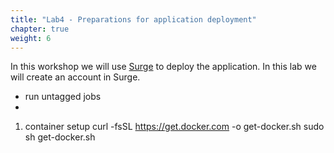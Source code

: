 ```yaml
---
title: "Lab4 - Preparations for application deployment"
chapter: true
weight: 6
---
```


In this workshop we will use [Surge](https://surge.sh/) to deploy the application. In this lab we will create an account in Surge.

- run untagged jobs
-
1. container setup
curl -fsSL https://get.docker.com -o get-docker.sh
 sudo sh get-docker.sh
